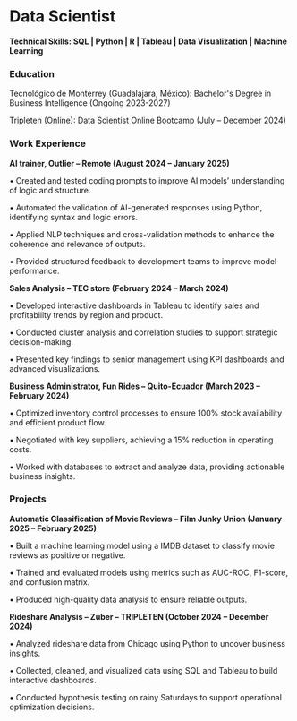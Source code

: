 # Data Scientist

__Technical Skills: SQL | Python | R | Tableau | Data Visualization |  Machine Learning__

### Education
Tecnológico de Monterrey (Guadalajara, México): Bachelor's Degree in Business Intelligence (Ongoing 2023-2027)

Tripleten (Online): Data Scientist Online Bootcamp (July – December 2024)

### Work Experience
__AI trainer, Outlier – Remote (August 2024 – January 2025)__

• Created and tested coding prompts to improve AI models’ understanding of logic and structure.

• Automated the validation of AI-generated responses using Python, identifying syntax and logic errors.

• Applied NLP techniques and cross-validation methods to enhance the coherence and relevance of outputs.

• Provided structured feedback to development teams to improve model performance.


__Sales Analysis – TEC store (February 2024 – March 2024)__

• Developed interactive dashboards in Tableau to identify sales and profitability trends by region and product.

• Conducted cluster analysis and correlation studies to support strategic decision-making.

• Presented key findings to senior management using KPI dashboards and advanced visualizations.

__Business Administrator, Fun Rides – Quito-Ecuador (March 2023 – February 2024)__

• Optimized inventory control processes to ensure 100% stock availability and efficient product flow.

• Negotiated with key suppliers, achieving a 15% reduction in operating costs.

• Worked with databases to extract and analyze data, providing actionable business insights.

### Projects
__Automatic Classification of Movie Reviews – Film Junky Union (January 2025 – February 2025)__

• Built a machine learning model using a IMDB dataset to classify movie reviews as positive or negative.

• Trained and evaluated models using metrics such as AUC-ROC, F1-score, and confusion matrix.

• Produced high-quality data analysis to ensure reliable outputs.

__Rideshare Analysis – Zuber – TRIPLETEN (October 2024 – December 2024)__

• Analyzed rideshare data from Chicago using Python to uncover business insights.

• Collected, cleaned, and visualized data using SQL and Tableau to build interactive dashboards.

• Conducted hypothesis testing on rainy Saturdays to support operational optimization decisions.
